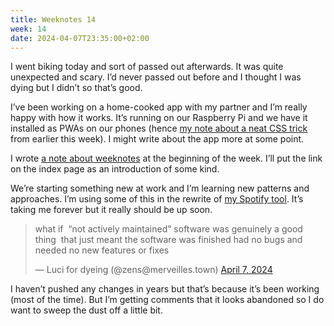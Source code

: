 ```yaml
---
title: Weeknotes 14
week: 14
date: 2024-04-07T23:35:00+02:00
---
```


I went biking today and sort of passed out afterwards. It was quite unexpected and scary. I’d never passed out before and I thought I was dying but I didn’t so that’s good.

I’ve been working on a home-cooked app with my partner and I’m really happy with how it works. It’s running on our Raspberry Pi and we have it installed as PWAs on our phones (hence [my note about a neat CSS trick](https://nonnullish.pages.dev/posts/disable-scroll-bounce-in-pwas/) from earlier this week). I might write about the app more at some point.

I wrote [a note about weeknotes](https://nonnullish.pages.dev/posts/about-weeknotes/) at the beginning of the week. I’ll put the link on the index page as an introduction of some kind.

We’re starting something new at work and I’m learning new patterns and approaches. I’m using some of this in the rewrite of [my Spotify tool](https://nonnullish.github.io/share-liked-songs/). It’s taking me forever but it really should be up soon. 

<blockquote><p>
what if  “not actively maintained” software was genuinely a good thing  that just meant the software was finished had no bugs and needed no new features or fixes
</p>&mdash; Luci for dyeing (@zens@merveilles.town) <a href="https://elk.zone/merveilles.town/@zens/112228058460012493">April 7, 2024</a></blockquote>

I haven’t pushed any changes in years but that’s because it’s been working (most of the time). But I’m getting comments that it looks abandoned so I do want to sweep the dust off a little bit.